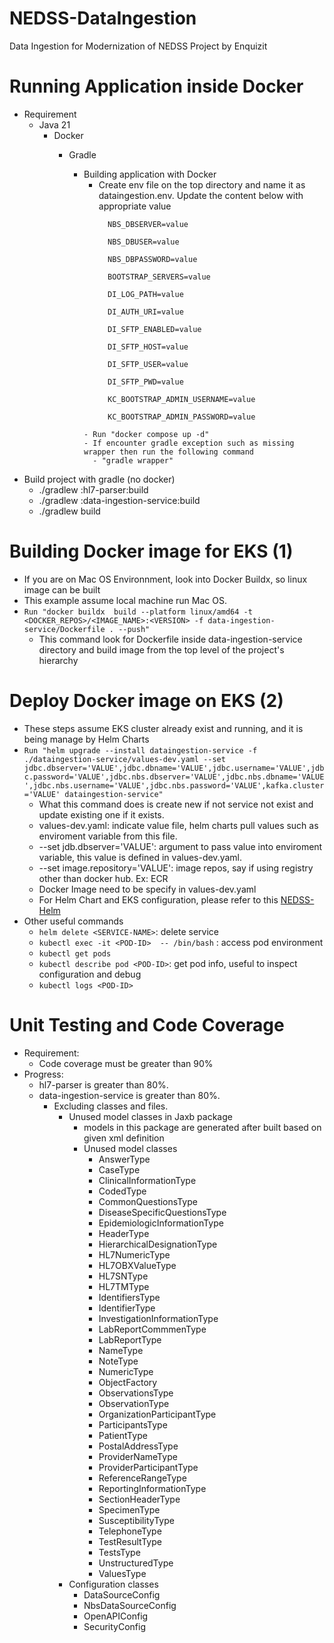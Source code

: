 # NEDSS-DataIngestion
Data Ingestion for Modernization of NEDSS Project by Enquizit

# Running Application inside Docker
- Requirement
  - Java 21
    - Docker
      - Gradle

        - Building application with Docker
          - Create env file on the top directory and name it as dataingestion.env. Update the content below with appropriate value
            ```
              NBS_DBSERVER=value

              NBS_DBUSER=value
      
              NBS_DBPASSWORD=value
         
              BOOTSTRAP_SERVERS=value
            
              DI_LOG_PATH=value
         
              DI_AUTH_URI=value
    
              DI_SFTP_ENABLED=value
         
              DI_SFTP_HOST=value
    
              DI_SFTP_USER=value
    
              DI_SFTP_PWD=value

              KC_BOOTSTRAP_ADMIN_USERNAME=value
              
              KC_BOOTSTRAP_ADMIN_PASSWORD=value
          ```
          - Run "docker compose up -d"
          - If encounter gradle exception such as missing wrapper then run the following command
            - "gradle wrapper"

- Build project with gradle (no docker)
  - ./gradlew :hl7-parser:build
  - ./gradlew :data-ingestion-service:build
  - ./gradlew build

# Building Docker image for EKS (1)
- If you are on Mac OS Environnment, look into Docker Buildx, so linux image can be built
- This example assume local machine run Mac OS.
- ```Run "docker buildx  build --platform linux/amd64 -t <DOCKER_REPOS>/<IMAGE_NAME>:<VERSION> -f data-ingestion-service/Dockerfile . --push"```
    - This command look for Dockerfile inside data-ingestion-service directory and build image from the top level of the project's hierarchy 

# Deploy Docker image on EKS (2)
- These steps assume EKS cluster already exist and running, and it is being manage by Helm Charts 
- ```Run "helm upgrade --install dataingestion-service -f ./dataingestion-service/values-dev.yaml --set jdbc.dbserver='VALUE',jdbc.dbname='VALUE',jdbc.username='VALUE',jdbc.password='VALUE',jdbc.nbs.dbserver='VALUE',jdbc.nbs.dbname='VALUE',jdbc.nbs.username='VALUE',jdbc.nbs.password='VALUE',kafka.cluster='VALUE' dataingestion-service"```
    - What this command does is create new if not service not exist and update existing one if it exists.
    -  values-dev.yaml: indicate value file, helm charts pull values such as enviroment variable from this file.
    -  --set jdb.dbserver='VALUE': argument to pass value into enviroment variable, this value is defined in values-dev.yaml.
    -  --set image.repository='VALUE': image repos, say if using registry other than docker hub. Ex: ECR
    -  Docker Image need to be specify in values-dev.yaml
    -  For Helm Chart and EKS configuration, please refer to this [NEDSS-Helm](https://github.com/CDCgov/NEDSS-Helm)
- Other useful commands
    -  ```helm delete <SERVICE-NAME>```: delete service
    -  ```kubectl exec -it <POD-ID>  -- /bin/bash``` : access pod environment
    -  ```kubectl get pods```
    -  ```kubectl describe pod <POD-ID>```: get pod info, useful to inspect configuration and debug
    -  ```kubectl logs <POD-ID>```
     
# Unit Testing and Code Coverage
- Requirement:
  - Code coverage must be greater than 90%
- Progress:
  - hl7-parser is greater than 80%.
  - data-ingestion-service is greater than 80%.
    - Excluding classes and files.
      - Unused model classes in Jaxb package
        - models in this package are generated after built based on given xml definition
        - Unused model classes
          -    AnswerType
          -    CaseType
          -    ClinicalInformationType
          -    CodedType
          -    CommonQuestionsType
          -    DiseaseSpecificQuestionsType
          -    EpidemiologicInformationType
          -    HeaderType
          -    HierarchicalDesignationType
          -    HL7NumericType
          -    HL7OBXValueType
          -    HL7SNType
          -    HL7TMType
          -    IdentifiersType
          -    IdentifierType
          -    InvestigationInformationType
          -    LabReportCommmenType
          -    LabReportType
          -    NameType
          -    NoteType
          -    NumericType
          -    ObjectFactory
          -    ObservationsType
          -    ObservationType
          -    OrganizationParticipantType
          -    ParticipantsType
          -    PatientType
          -    PostalAddressType
          -    ProviderNameType
          -    ProviderParticipantType
          -    ReferenceRangeType
          -    ReportingInformationType
          -    SectionHeaderType
          -    SpecimenType
          -    SusceptibilityType
          -    TelephoneType
          -    TestResultType
          -    TestsType
          -    UnstructuredType
          -    ValuesType
      - Configuration classes
        -  DataSourceConfig
        -  NbsDataSourceConfig
        -  OpenAPIConfig
        -  SecurityConfig